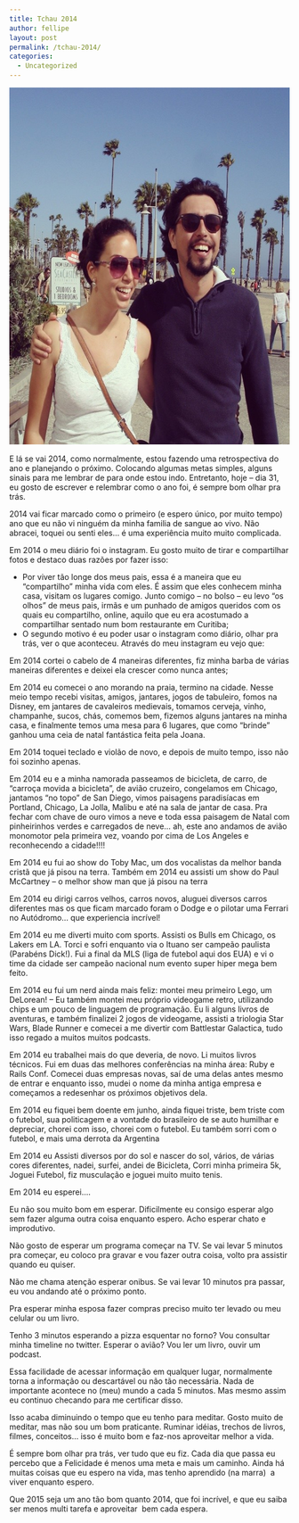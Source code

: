 ```yaml
---
title: Tchau 2014
author: fellipe
layout: post
permalink: /tchau-2014/
categories:
  - Uncategorized
---
```

[<img class="size-full wp-image-329 aligncenter" alt="10349595_402039009938284_61197735_n" src="/img/posts//2015/01/10349595_402039009938284_61197735_n.jpg" width="640" height="640" />][1]

E lá se vai 2014, como normalmente, estou fazendo uma retrospectiva do ano e planejando o próximo. Colocando algumas metas simples, alguns sinais para me lembrar de para onde estou indo. Entretanto, hoje &#8211; dia 31, eu gosto de escrever e relembrar como o ano foi, é sempre bom olhar pra trás.

2014 vai ficar marcado como o primeiro (e espero único, por muito tempo) ano que eu não vi ninguém da minha familia de sangue ao vivo. Não abracei, toquei ou senti eles&#8230; é uma experiência muito muito complicada.

Em 2014 o meu diário foi o instagram. Eu gosto muito de tirar e compartilhar fotos e destaco duas razões por fazer isso:  
- Por viver tão longe dos meus pais, essa é a maneira que eu &#8220;compartilho&#8221; minha vida com eles. É assim que eles conhecem minha casa, visitam os lugares comigo. Junto comigo &#8211; no bolso &#8211; eu levo &#8220;os olhos&#8221; de meus pais, irmãs e um punhado de amigos queridos com os quais eu compartilho, online, aquilo que eu era acostumado a compartilhar sentado num bom restaurante em Curitiba;  
- O segundo motivo é eu poder usar o instagram como diário, olhar pra trás, ver o que aconteceu. Através do meu instagram eu vejo que:

Em 2014 cortei o cabelo de 4 maneiras diferentes, fiz minha barba de várias maneiras diferentes e deixei ela crescer como nunca antes;

Em 2014 eu comecei o ano morando na praia, termino na cidade. Nesse meio tempo recebi visitas, amigos, jantares, jogos de tabuleiro, fomos na Disney, em jantares de cavaleiros medievais, tomamos cerveja, vinho, champanhe, sucos, chás, comemos bem, fizemos alguns jantares na minha casa, e finalmente temos uma mesa para 6 lugares, que como &#8220;brinde&#8221; ganhou uma ceia de natal fantástica feita pela Joana.

Em 2014 toquei teclado e violão de novo, e depois de muito tempo, isso não foi sozinho apenas.

Em 2014 eu e a minha namorada passeamos de bicicleta, de carro, de &#8220;carroça movida a bicicleta&#8221;, de avião cruzeiro, congelamos em Chicago, jantamos &#8220;no topo&#8221; de San Diego, vimos paisagens paradisíacas em Portland, Chicago, La Jolla, Malibu e até na sala de jantar de casa. Pra fechar com chave de ouro vimos a neve e toda essa paisagem de Natal com pinheirinhos verdes e carregados de neve&#8230; ah, este ano andamos de avião monomotor pela primeira vez, voando por cima de Los Angeles e reconhecendo a cidade!!!!

Em 2014 eu fui ao show do Toby Mac, um dos vocalistas da melhor banda cristã que já pisou na terra. Também em 2014 eu assisti um show do Paul McCartney &#8211; o melhor show man que já pisou na terra

Em 2014 eu dirigi carros velhos, carros novos, aluguei diversos carros diferentes mas os que ficam marcado foram o Dodge e o pilotar uma Ferrari no Autódromo&#8230; que experiencia incrível!

Em 2014 eu me diverti muito com sports. Assisti os Bulls em Chicago, os Lakers em LA. Torci e sofri enquanto via o Ituano ser campeão paulista (Parabéns Dick!). Fui a final da MLS (liga de futebol aqui dos EUA) e vi o time da cidade ser campeão nacional num evento super hiper mega bem feito.

Em 2014 eu fui um nerd ainda mais feliz: montei meu primeiro Lego, um DeLorean! &#8211; Eu também montei meu próprio videogame retro, utilizando chips e um pouco de linguagem de programação. Eu li alguns livros de aventuras, e também finalizei 2 jogos de videogame, assisti a triologia Star Wars, Blade Runner e comecei a me divertir com Battlestar Galactica, tudo isso regado a muitos muitos podcasts.

Em 2014 eu trabalhei mais do que deveria, de novo. Li muitos livros técnicos. Fui em duas das melhores conferências na minha área: Ruby e Rails Conf. Comecei duas empresas novas, saí de uma delas antes mesmo de entrar e enquanto isso, mudei o nome da minha antiga empresa e começamos a redesenhar os próximos objetivos dela.

Em 2014 eu fiquei bem doente em junho, ainda fiquei triste, bem triste com o futebol, sua politicagem e a vontade do brasileiro de se auto humilhar e depreciar, chorei com isso, chorei com o futebol. Eu também sorri com o futebol, e mais uma derrota da Argentina

Em 2014 eu Assisti diversos por do sol e nascer do sol, vários, de várias cores diferentes, nadei, surfei, andei de Bicicleta, Corri minha primeira 5k, Joguei Futebol, fiz musculação e joguei muito muito tenis.

Em 2014 eu esperei&#8230;.

Eu não sou muito bom em esperar. Dificilmente eu consigo esperar algo sem fazer alguma outra coisa enquanto espero. Acho esperar chato e improdutivo.

Não gosto de esperar um programa começar na TV. Se vai levar 5 minutos pra começar, eu coloco pra gravar e vou fazer outra coisa, volto pra assistir quando eu quiser.

Não me chama atenção esperar onibus. Se vai levar 10 minutos pra passar, eu vou andando até o próximo ponto.

Pra esperar minha esposa fazer compras preciso muito ter levado ou meu celular ou um livro.

Tenho 3 minutos esperando a pizza esquentar no forno? Vou consultar minha timeline no twitter. Esperar o avião? Vou ler um livro, ouvir um podcast.

Essa facilidade de acessar informação em qualquer lugar, normalmente torna a informação ou descartável ou não tão necessária. Nada de importante acontece no (meu) mundo a cada 5 minutos. Mas mesmo assim eu continuo checando para me certificar disso.

Isso acaba diminuindo o tempo que eu tenho para meditar. Gosto muito de meditar, mas não sou um bom praticante. Ruminar idéias, trechos de livros, filmes, conceitos&#8230; isso é muito bom e faz-nos aproveitar melhor a vida.

É sempre bom olhar pra trás, ver tudo que eu fiz. Cada dia que passa eu percebo que a Felicidade é menos uma meta e mais um caminho. Ainda há muitas coisas que eu espero na vida, mas tenho aprendido (na marra)  a viver enquanto espero.

Que 2015 seja um ano tão bom quanto 2014, que foi incrível, e que eu saiba ser menos multi tarefa e aproveitar  bem cada espera.

 [1]: /img/posts//2015/01/10349595_402039009938284_61197735_n.jpg